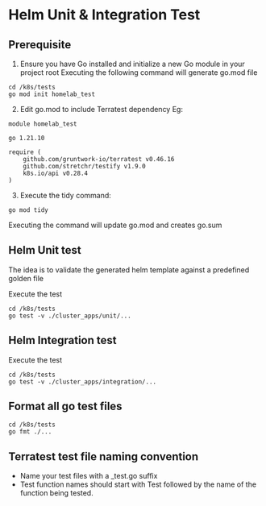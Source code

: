 # Helm Unit & Integration Test

## Prerequisite
1. Ensure you have Go installed and initialize a new Go module in your project root
Executing the following command will generate go.mod file
```
cd /k8s/tests
go mod init homelab_test
```
2. Edit go.mod to include Terratest dependency
Eg:
```
module homelab_test

go 1.21.10

require (
	github.com/gruntwork-io/terratest v0.46.16
	github.com/stretchr/testify v1.9.0
	k8s.io/api v0.28.4
)
```

3. Execute the tidy command:
```
go mod tidy
```
Executing the command will update go.mod and creates go.sum

## Helm Unit test
The idea is to validate the generated helm template against a predefined golden file

Execute the test
```
cd /k8s/tests
go test -v ./cluster_apps/unit/...
```

## Helm Integration test

Execute the test
```
cd /k8s/tests
go test -v ./cluster_apps/integration/...
```

## Format all go test files
```
cd /k8s/tests
go fmt ./...
```

## Terratest test file naming convention
* Name your test files with a _test.go suffix
* Test function names should start with Test followed by the name of the function being tested.